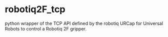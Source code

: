 # robotiq2F_tcp
python wrapper of the TCP API defined by the robotiq URCap for Universal Robots to control a Robotiq 2F gripper.

